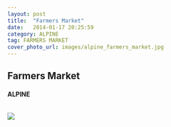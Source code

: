 ```yaml
---
layout: post
title:  "Farmers Market"
date:   2014-01-17 20:25:59
category: ALPINE
tag: FARMERS MARKET
cover_photo_url: images/alpine_farmers_market.jpg
---
```


<div class="section-title">
  <h2>Farmers Market</h2>
    <h4>ALPINE</h4>
    <div class="divider-border"></div>
</div> 
<div class="column small-6">
    <p>
    </p>
<div class="column small-6">
    <img src="{{ "images/alpine_farmers_market.jpg" | prepend: site.baseurl }}">
</div>